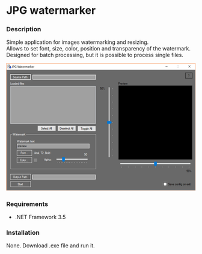 # JPG watermarker
### Description
Simple application for images watermarking and resizing.<br />
Allows to set font, size, color, position and transparency of the watermark.<br />
Designed for batch processing, but it is possible to process single files.<br />

![program screenshot](https://github.com/mta-dev/watermarker/blob/master/v_03_screenshot.png)

### Requirements
- .NET Framework 3.5<br />

### Installation
None. Download .exe file and run it.<br />

